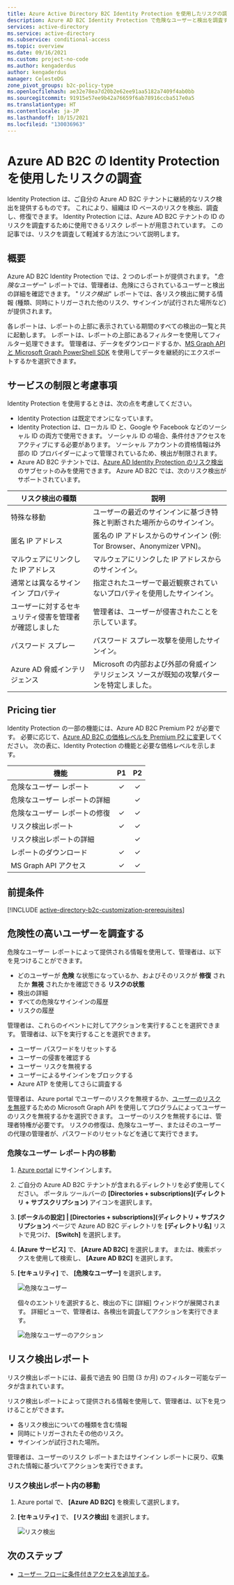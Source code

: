 ```yaml
---
title: Azure Active Directory B2C Identity Protection を使用したリスクの調査
description: Azure AD B2C Identity Protection で危険なユーザーと検出を調査する方法について説明します
services: active-directory
ms.service: active-directory
ms.subservice: conditional-access
ms.topic: overview
ms.date: 09/16/2021
ms.custom: project-no-code
ms.author: kengaderdus
author: kengaderdus
manager: CelesteDG
zone_pivot_groups: b2c-policy-type
ms.openlocfilehash: ae32e78ea7d20b2e62ee91aa5182a7409f4ab0bb
ms.sourcegitcommit: 91915e57ee9b42a76659f6ab78916ccba517e0a5
ms.translationtype: HT
ms.contentlocale: ja-JP
ms.lasthandoff: 10/15/2021
ms.locfileid: "130036963"
---
```

# <a name="investigate-risk-with-identity-protection-in-azure-ad-b2c"></a>Azure AD B2C の Identity Protection を使用したリスクの調査

Identity Protection は、ご自分の Azure AD B2C テナントに継続的なリスク検出を提供するものです。 これにより、組織は ID ベースのリスクを検出、調査し、修復できます。 Identity Protection には、Azure AD B2C テナントの ID のリスクを調査するために使用できるリスク レポートが用意されています。 この記事では、リスクを調査して軽減する方法について説明します。

## <a name="overview"></a>概要

Azure AD B2C Identity Protection では、2 つのレポートが提供されます。 "*危険なユーザー*" レポートでは、管理者は、危険にさらされているユーザーと検出の詳細を確認できます。 "*リスク検出*" レポートでは、各リスク検出に関する情報 (種類、同時にトリガーされた他のリスク、サインインが試行された場所など) が提供されます。

各レポートは、レポートの上部に表示されている期間のすべての検出の一覧と共に起動します。 レポートは、レポートの上部にあるフィルターを使用してフィルター処理できます。 管理者は、データをダウンロードするか、[MS Graph API と Microsoft Graph PowerShell SDK](../active-directory/identity-protection/howto-identity-protection-graph-api.md) を使用してデータを継続的にエクスポートするかを選択できます。

## <a name="service-limitations-and-considerations"></a>サービスの制限と考慮事項

Identity Protection を使用するときは、次の点を考慮してください。

- Identity Protection は既定でオンになっています。
- Identity Protection は、ローカル ID と、Google や Facebook などのソーシャル ID の両方で使用できます。 ソーシャル ID の場合、条件付きアクセスをアクティブにする必要があります。 ソーシャル アカウントの資格情報は外部の ID プロバイダーによって管理されているため、検出が制限されます。
- Azure AD B2C テナントでは、[Azure AD Identity Protection のリスク検出](../active-directory/identity-protection/overview-identity-protection.md)のサブセットのみを使用できます。 Azure AD B2C では、次のリスク検出がサポートされています。  

|リスク検出の種類  |説明  |
|---------|---------|
| 特殊な移動     | ユーザーの最近のサインインに基づき特殊と判断された場所からのサインイン。        |
|匿名 IP アドレス     | 匿名の IP アドレスからのサインイン (例: Tor Browser、Anonymizer VPN)。        |
|マルウェアにリンクした IP アドレス     | マルウェアにリンクした IP アドレスからのサインイン。         |
|通常とは異なるサインイン プロパティ     | 指定されたユーザーで最近観察されていないプロパティを使用したサインイン。        |
|ユーザーに対するセキュリティ侵害を管理者が確認しました    | 管理者は、ユーザーが侵害されたことを示しています。             |
|パスワード スプレー     | パスワード スプレー攻撃を使用したサインイン。      |
|Azure AD 脅威インテリジェンス     | Microsoft の内部および外部の脅威インテリジェンス ソースが既知の攻撃パターンを特定しました。        |

## <a name="pricing-tier"></a>Pricing tier

Identity Protection の一部の機能には、Azure AD B2C Premium P2 が必要です。 必要に応じて、[Azure AD B2C の価格レベルを Premium P2 に変更](./billing.md)してください。 次の表に、Identity Protection の機能と必要な価格レベルを示します。  

|機能   |P1   |P2|
|----------|:-----------:|:------------:|
|危険なユーザー レポート     |&#x2713; |&#x2713; |
|危険なユーザー レポートの詳細  | |&#x2713; |
|危険なユーザー レポートの修復    | &#x2713; |&#x2713; |
|リスク検出レポート   |&#x2713;|&#x2713;|
|リスク検出レポートの詳細  ||&#x2713;|
|レポートのダウンロード |  &#x2713;| &#x2713;|
|MS Graph API アクセス |  &#x2713;| &#x2713;|

## <a name="prerequisites"></a>前提条件

[!INCLUDE [active-directory-b2c-customization-prerequisites](../../includes/active-directory-b2c-customization-prerequisites.md)]

## <a name="investigate-risky-users"></a>危険性の高いユーザーを調査する

危険なユーザー レポートによって提供される情報を使用して、管理者は、以下を見つけることができます。

- どのユーザーが **危険** な状態になっているか、およびそのリスクが **修復** されたか **無視** されたかを確認できる **リスクの状態**
- 検出の詳細
- すべての危険なサインインの履歴
- リスクの履歴
 
管理者は、これらのイベントに対してアクションを実行することを選択できます。 管理者は、以下を実行することを選択できます。

- ユーザー パスワードをリセットする
- ユーザーの侵害を確認する
- ユーザー リスクを無視する
- ユーザーによるサインインをブロックする
- Azure ATP を使用してさらに調査する

管理者は、Azure portal でユーザーのリスクを無視するか、[ユーザーのリスクを無視](/graph/api/riskyusers-dismiss?preserve-view=true&view=graph-rest-beta)するための Microsoft Graph API を使用してプログラムによってユーザーのリスクを無視するかを選択できます。 ユーザーのリスクを無視するには、管理者特権が必要です。 リスクの修復は、危険なユーザー、またはそのユーザーの代理の管理者が、パスワードのリセットなどを通じて実行できます。

### <a name="navigating-the-risky-users-report"></a>危険なユーザー レポート内の移動

1. [Azure portal](https://portal.azure.com/) にサインインします。
1. ご自分の Azure AD B2C テナントが含まれるディレクトリを必ず使用してください。 ポータル ツールバーの **[Directories + subscriptions]\(ディレクトリ + サブスクリプション\)** アイコンを選択します。
1. **[ポータルの設定] | [Directories + subscriptions]\(ディレクトリ + サブスクリプション\)** ページで Azure AD B2C ディレクトリを **[ディレクトリ名]** リストで見つけ、 **[Switch]** を選択します。
1. **[Azure サービス]** で、 **[Azure AD B2C]** を選択します。 または、検索ボックスを使用して検索し、 **[Azure AD B2C]** を選択します。
1. **[セキュリティ]** で、 **[危険なユーザー]** を選択します。

   ![危険なユーザー](media/identity-protection-investigate-risk/risky-users.png)

    個々のエントリを選択すると、検出の下に [詳細] ウィンドウが展開されます。 詳細ビューで、管理者は、各検出を調査してアクションを実行できます。

    ![危険なユーザーのアクション](media/identity-protection-investigate-risk/risky-users-report-actions.png)


## <a name="risk-detections-report"></a>リスク検出レポート

リスク検出レポートには、最長で過去 90 日間 (3 か月) のフィルター可能なデータが含まれています。

リスク検出レポートによって提供される情報を使用して、管理者は、以下を見つけることができます。

- 各リスク検出についての種類を含む情報
- 同時にトリガーされたその他のリスク。
- サインインが試行された場所。

管理者は、ユーザーのリスク レポートまたはサインイン レポートに戻り、収集された情報に基づいてアクションを実行できます。

### <a name="navigating-the-risk-detections-report"></a>リスク検出レポート内の移動

1. Azure portal で、 **[Azure AD B2C]** を検索して選択します。
1. **[セキュリティ]** で、 **[リスク検出]** を選択します。

   ![リスク検出](media/identity-protection-investigate-risk/risk-detections.png)


## <a name="next-steps"></a>次のステップ

- [ユーザー フローに条件付きアクセスを追加する](conditional-access-user-flow.md)。